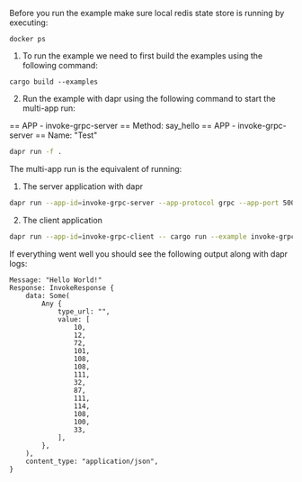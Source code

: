 Before you run the example make sure local redis state store is running by executing:
```
docker ps
```

1. To run the example we need to first build the examples using the following command:

```
cargo build --examples
```

2. Run the example with dapr using the following command to start the multi-app run:

<!-- STEP
name: Run Multi-app
output_match_mode: substring
match_order: sequential
expected_stdout_lines:
  - '== APP - invoke-grpc-server == Method: say_hello'
  - '== APP - invoke-grpc-server == Name: "Test"'
  - '== APP - invoke-grpc-client == Message: "Hello World!"'
  - '== APP - invoke-grpc-client == Response: InvokeResponse {'
  - '== APP - invoke-grpc-client ==     data: Some('
  - '== APP - invoke-grpc-client ==         Any {'
  - '== APP - invoke-grpc-client ==             type_url: "",'
  - '== APP - invoke-grpc-client ==             value: ['
  - '== APP - invoke-grpc-client ==                 10,'
  - '== APP - invoke-grpc-client ==                 12,'
  - '== APP - invoke-grpc-client ==                 72,'
  - '== APP - invoke-grpc-client ==                 101,'
  - '== APP - invoke-grpc-client ==                 108,'
  - '== APP - invoke-grpc-client ==                 108,'
  - '== APP - invoke-grpc-client ==                 111,'
  - '== APP - invoke-grpc-client ==                 32,'
  - '== APP - invoke-grpc-client ==                 87,'
  - '== APP - invoke-grpc-client ==                 111,'
  - '== APP - invoke-grpc-client ==                 114,'
  - '== APP - invoke-grpc-client ==                 108,'
  - '== APP - invoke-grpc-client ==                 100,'
  - '== APP - invoke-grpc-client ==                 33,'
  - '== APP - invoke-grpc-client ==             ],'
  - '== APP - invoke-grpc-client ==         },'
  - '== APP - invoke-grpc-client ==     ),'
  - '== APP - invoke-grpc-client ==     content_type: "application/json",'
  - '== APP - invoke-grpc-client == }'
background: true
sleep: 30
timeout_seconds: 60
-->
== APP - invoke-grpc-server == Method: say_hello
		== APP - invoke-grpc-server == Name: "Test"
```bash
dapr run -f .
```

<!-- END_STEP -->

The multi-app run is the equivalent of running: 
1. The server application with dapr
```bash
dapr run --app-id=invoke-grpc-server --app-protocol grpc --app-port 50051 -- cargo run --example invoke-grpc-server
```

2. The client application
```bash
dapr run --app-id=invoke-grpc-client -- cargo run --example invoke-grpc-client
```

If everything went well you should see the following output along with dapr logs:
```
Message: "Hello World!"
Response: InvokeResponse {
    data: Some(
        Any {
            type_url: "",
            value: [
                10,
                12,
                72,
                101,
                108,
                108,
                111,
                32,
                87,
                111,
                114,
                108,
                100,
                33,
            ],
        },
    ),
    content_type: "application/json",
}
```

